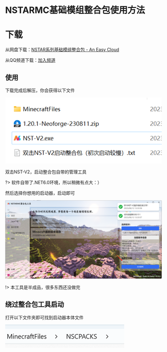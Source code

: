 # NSTARMC基础模组整合包使用方法

# 下载

从网盘下载：[NSTAR系列基础模组整合包 - An Easy Cloud ](https://drive.dnxshare.cn/s/6OjFX)

从QQ频道下载：[加入频道](https://doc.nstarmc.cn/#/?id=QQ频道/群)

## 使用

下载完成后解压，你会获得以下文件

![image-20230812133228424](./assets/image-20230812133228424.png)

双击NST-V2，启动整合包自带的管理工具

?> 软件自带了.NET6.0环境，所以稍微有点大：）

然后选择你想用的启动器，启动即可

![image-20230812133431693](./assets/image-20230812133431693.png)

!> 本工具是半成品，很多东西还没做完

## 绕过整合包工具启动

打开以下文件夹即可找到启动器本体文件

![image-20230812133549137](./assets/image-20230812133549137.png)